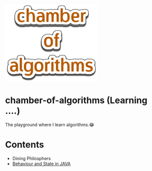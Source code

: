 ![Chamber Logo](/images/chamber.png)

# chamber-of-algorithms (Learning ....)
The playground where I learn algorithms.😂

# Contents
* Dining Philosphers
* [Behaviour and State in JAVA](BehaviourAndState/README.md)

